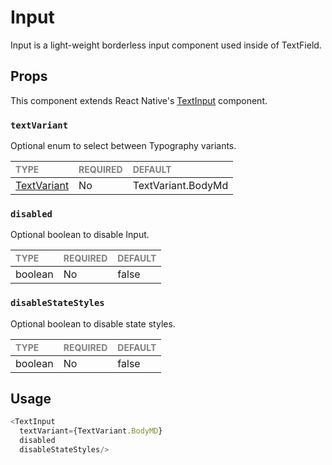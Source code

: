 # Input

Input is a light-weight borderless input component used inside of TextField.

## Props

This component extends React Native's [TextInput](https://reactnative.dev/docs/textinput) component.

### `textVariant`

Optional enum to select between Typography variants.

| <span style="color:gray;font-size:14px">TYPE</span> | <span style="color:gray;font-size:14px">REQUIRED</span> | <span style="color:gray;font-size:14px">DEFAULT</span> |
| :-------------------------------------------------- | :------------------------------------------------------ | :----------------------------------------------------- |
| [TextVariant](../../../../Texts/Text/Text.types.ts)    | No                                                     | TextVariant.BodyMd                                               |

### `disabled`

Optional boolean to disable Input.

| <span style="color:gray;font-size:14px">TYPE</span> | <span style="color:gray;font-size:14px">REQUIRED</span> | <span style="color:gray;font-size:14px">DEFAULT</span> |
| :-------------------------------------------------- | :------------------------------------------------------ | :----------------------------------------------------- |
| boolean                                              | No                                                     |  false                                                  |

### `disableStateStyles`

Optional boolean to disable state styles.

| <span style="color:gray;font-size:14px">TYPE</span> | <span style="color:gray;font-size:14px">REQUIRED</span> | <span style="color:gray;font-size:14px">DEFAULT</span> |
| :-------------------------------------------------- | :------------------------------------------------------ | :----------------------------------------------------- |
| boolean                                              | No                                                     |  false                                                  |

## Usage

```javascript
<TextInput 
  textVariant={TextVariant.BodyMD} 
  disabled 
  disableStateStyles/>
```
